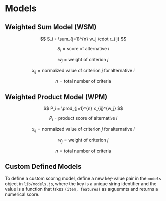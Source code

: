 # Models

## Weighted Sum Model (WSM)

$$
S_i = \sum_{j=1}^{n} w_j \cdot x_{ij}
$$

$$
S_i = \text{score of alternative } i
$$

$$
w_j = \text{weight of criterion } j
$$

$$
x_{ij} = \text{normalized value of criterion } j \text{ for alternative } i
$$

$$
n = \text{total number of criteria}
$$

## Weighted Product Model (WPM)

$$
P_i = \prod_{j=1}^{n} x_{ij}^{w_j}
$$

$$
P_i = \text{product score of alternative } i
$$

$$
x_{ij} = \text{normalized value of criterion } j \text{ for alternative } i
$$

$$
w_j = \text{weight of criterion } j
$$

$$
n = \text{total number of criteria}
$$

## Custom Defined Models

To define a custom scoring model, define a new key-value pair in the `models` object in `lib/models.js`, where the key is a unique string identifier and the value is a function that takes `(item, features)` as arguemnts and returns a numerical score. 
